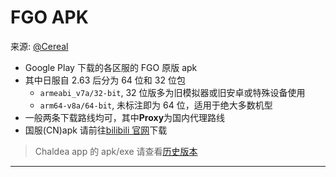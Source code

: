 # FGO APK

来源: [@Cereal](https://fgo.square.ovh)

- Google Play 下载的各区服的 FGO 原版 apk
- 其中日服自 2.63 后分为 64 位和 32 位包
  - `armeabi_v7a/32-bit`, 32 位版多为旧模拟器或旧安卓或特殊设备使用
  - `arm64-v8a/64-bit`, 未标注即为 64 位，适用于绝大多数机型
- 一般两条下载路线均可，其中**Proxy**为国内代理路线
- 国服(CN)apk 请前往[bilibili 官网](https://game.bilibili.com/fgo/)下载

> Chaldea app 的 apk/exe 请查看[历史版本](./releases.md)

<hr/>
<ApkRelease/>
